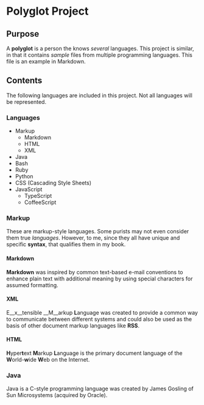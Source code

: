 # Polyglot Project

## Purpose

A __polyglot__ is a person the knows *several* languages. This project is similar, in that it contains *sample* files from multiple programming languages. This file is an example in Markdown.

## Contents

The following languages are included in this project. Not all languages will be represented.

### Languages

 * Markup
    * Markdown
    * HTML
    * XML
 * Java
 * Bash
 * Ruby
 * Python
 * CSS (Cascading Style Sheets)
 * JavaScript
    * TypeScript
    * CoffeeScript

### Markup

These are markup-style languages. Some purists may not even consider them true _languages_. However, to me, since they all have unique and specific __syntax__, that qualifies them in my book.

#### Markdown

**Markdown** was inspired by common text-based e-mail conventions to enhance plain text with additional meaning by using special characters for assumed formatting.

#### XML

E__x__tensible __M__arkup **L**anguage was created to provide a common way to communicate between different systems and could also be used as the basis of other document markup languages like **RSS**.

#### HTML

**H**yper**t**ext **M**arkup **L**anguage is the primary document language of the **W**orld-**w**ide **W**eb on the Internet.

### Java

Java is a C-style programming language was created by James Gosling of Sun Microsystems (acquired by Oracle).
